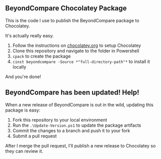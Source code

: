 ## BeyondCompare Chocolatey Package

This is the code I use to publish the BeyondCompare package to Chocolatey. 

It's actually really easy. 

 1. Follow the instructions on [chocolatey.org](http://chocolatey.org/) to setup Chocolatey
 2. Clone this repository and navigate to the folder in Powershell
 3. `cpack` to create the package
 4. `cinst beyondcompare -Source *"full-directory-path"*` to install it locally

And you're done!

## BeyondCompare has been updated! Help!

When a new release of BeyondCompare is out in the wild, updating this package is easy:

 1. Fork this repository to your local environment
 2. Run the `.\Update-Version.ps1` to update the package artifacts
 3. Commit the changes to a branch and push it to your fork
 3. Submit a pull request

After I merge the pull request, I'll publish a new release to Chocolatey so they can review it.